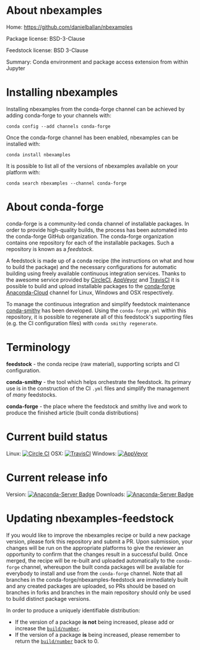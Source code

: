 About nbexamples
================

Home: https://github.com/danielballan/nbexamples

Package license: BSD-3-Clause

Feedstock license: BSD 3-Clause

Summary: Conda environment and package access extension from within Jupyter



Installing nbexamples
=====================

Installing nbexamples from the conda-forge channel can be achieved by adding conda-forge to your channels with:

```
conda config --add channels conda-forge
```

Once the conda-forge channel has been enabled, nbexamples can be installed with:

```
conda install nbexamples
```

It is possible to list all of the versions of nbexamples available on your platform with:

```
conda search nbexamples --channel conda-forge
```


About conda-forge
=================

conda-forge is a community-led conda channel of installable packages.
In order to provide high-quality builds, the process has been automated into the
conda-forge GitHub organization. The conda-forge organization contains one repository
for each of the installable packages. Such a repository is known as a *feedstock*.

A feedstock is made up of a conda recipe (the instructions on what and how to build
the package) and the necessary configurations for automatic building using freely
available continuous integration services. Thanks to the awesome service provided by
[CircleCI](https://circleci.com/), [AppVeyor](http://www.appveyor.com/)
and [TravisCI](https://travis-ci.org/) it is possible to build and upload installable
packages to the [conda-forge](https://anaconda.org/conda-forge)
[Anaconda-Cloud](http://docs.anaconda.org/) channel for Linux, Windows and OSX respectively.

To manage the continuous integration and simplify feedstock maintenance
[conda-smithy](http://github.com/conda-forge/conda-smithy) has been developed.
Using the ``conda-forge.yml`` within this repository, it is possible to regenerate all of
this feedstock's supporting files (e.g. the CI configuration files) with ``conda smithy regenerate``.


Terminology
===========

**feedstock** - the conda recipe (raw material), supporting scripts and CI configuration.

**conda-smithy** - the tool which helps orchestrate the feedstock.
                   Its primary use is in the construction of the CI ``.yml`` files
                   and simplify the management of *many* feedstocks.

**conda-forge** - the place where the feedstock and smithy live and work to
                  produce the finished article (built conda distributions)

Current build status
====================

Linux: [![Circle CI](https://circleci.com/gh/conda-forge/nbexamples-feedstock.svg?style=shield)](https://circleci.com/gh/conda-forge/nbexamples-feedstock)
OSX: [![TravisCI](https://travis-ci.org/conda-forge/nbexamples-feedstock.svg?branch=master)](https://travis-ci.org/conda-forge/nbexamples-feedstock)
Windows: [![AppVeyor](https://ci.appveyor.com/api/projects/status/github/conda-forge/nbexamples-feedstock?svg=True)](https://ci.appveyor.com/project/conda-forge/nbexamples-feedstock/branch/master)

Current release info
====================
Version: [![Anaconda-Server Badge](https://anaconda.org/conda-forge/nbexamples/badges/version.svg)](https://anaconda.org/conda-forge/nbexamples)
Downloads: [![Anaconda-Server Badge](https://anaconda.org/conda-forge/nbexamples/badges/downloads.svg)](https://anaconda.org/conda-forge/nbexamples)


Updating nbexamples-feedstock
=============================

If you would like to improve the nbexamples recipe or build a new
package version, please fork this repository and submit a PR. Upon submission,
your changes will be run on the appropriate platforms to give the reviewer an
opportunity to confirm that the changes result in a successful build. Once
merged, the recipe will be re-built and uploaded automatically to the
`conda-forge` channel, whereupon the built conda packages will be available for
everybody to install and use from the `conda-forge` channel.
Note that all branches in the conda-forge/nbexamples-feedstock are
immediately built and any created packages are uploaded, so PRs should be based
on branches in forks and branches in the main repository should only be used to
build distinct package versions.

In order to produce a uniquely identifiable distribution:
 * If the version of a package **is not** being increased, please add or increase
   the [``build/number``](http://conda.pydata.org/docs/building/meta-yaml.html#build-number-and-string).
 * If the version of a package **is** being increased, please remember to return
   the [``build/number``](http://conda.pydata.org/docs/building/meta-yaml.html#build-number-and-string)
   back to 0.
